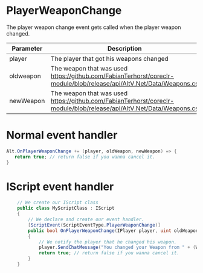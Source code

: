 # PlayerWeaponChange
The player weapon change event gets called when the player weapon changed.

| Parameter | Description  |
|-----------|--------------|
| player    | The player that got his weapons changed |
| oldweapon | The weapon that was used https://github.com/FabianTerhorst/coreclr-module/blob/release/api/AltV.Net/Data/Weapons.cs |
| newWeapon | The weapon that was used https://github.com/FabianTerhorst/coreclr-module/blob/release/api/AltV.Net/Data/Weapons.cs |

# Normal event handler

```csharp
Alt.OnPlayerWeaponChange += (player, oldWeapon, newWeapon) => {
   return true; // return false if you wanna cancel it.
}
```

# IScript event handler
```csharp
    // We create our IScript class
    public class MyScriptClass : IScript
    {
        // We declare and create our event handler. 
        [ScriptEvent(ScriptEventType.PlayerWeaponChange)]
        public bool OnPlayerWeaponChange(IPlayer player, uint oldWeapon, uint newWeapon)
        {
            // We notify the player that he changed his weapon.
            player.SendChatMessage("You changed your Weapon from " + (WeaponModel)oldWeapon + " to " + (WeaponModel)newWeapon);
            return true; // return false if you wanna cancel it.
        }
    }
```
